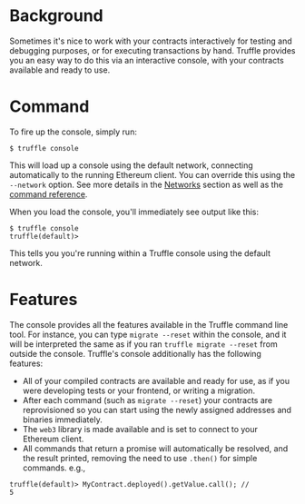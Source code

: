 # Background

Sometimes it's nice to work with your contracts interactively for testing and debugging purposes, or for executing transactions by hand. Truffle provides you an easy way to do this via an interactive console, with your contracts available and ready to use.

# Command

To fire up the console, simply run:

```none
$ truffle console
```

This will load up a console using the default network, connecting automatically to the running Ethereum client. You can override this using the `--network` option. See more details in the [Networks](/docs/advanced/networks) section as well as the [command reference](/docs/advanced/commands).

When you load the console, you'll immediately see output like this:

```
$ truffle console
truffle(default)>
```

This tells you you're running within a Truffle console using the default network.

# Features

The console provides all the features available in the Truffle command line tool. For instance, you can type `migrate --reset` within the console, and it will be interpreted the same as if you ran `truffle migrate --reset` from outside the console. Truffle's console additionally has the following features:

* All of your compiled contracts are available and ready for use, as if you were developing tests or your frontend, or writing a migration.
* After each command (such as `migrate --reset`) your contracts are reprovisioned so you can start using the newly assigned addresses and binaries immediately.
* The `web3` library is made available and is set to connect to your Ethereum client.
* All commands that return a promise will automatically be resolved, and the result printed, removing the need to use `.then()` for simple commands. e.g.,

```
truffle(default)> MyContract.deployed().getValue.call(); //
5
```

